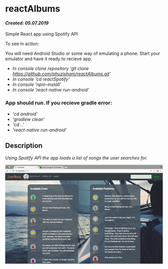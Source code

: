 # reactAlbums
#### _Created: 05.07.2019_
Simple React app using Spotify API

To see in action:

You will need Android Studio or some way of emulating a phone.
Start your emulator and have it ready to recieve app.

* _In console clone repository 'git clone https://github.com/phuzisham/reactAlbums.git'_
* _In console 'cd reactSpotify'_
* _In console 'npm-install'_
* _In console 'react-native run-android'_

### App should run. If you recieve gradle error:

* _'cd android'_
* _'gradlew clean'_
* _'cd ..'_
* _'react-native run-android'_

## Description

_Using Spotify API the app loads a list of songs the user searches for._

![Screenshot](https://github.com/phuzisham/crewmates/blob/master/img/cap.png "Screen Capture")
